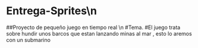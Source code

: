 # Entrega-Sprites\n
##Proyecto de pequeño juego en tiempo real \n
#Tema.
#El juego trata sobre hundir unos barcos que estan lanzando minas al mar , esto lo aremos con un submarino 
